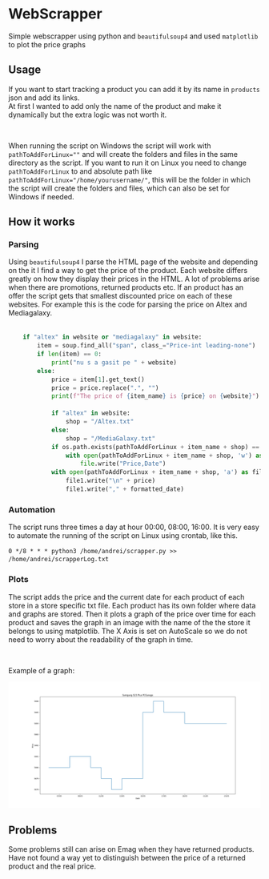 # WebScrapper

Simple webscrapper using python and `beautifulsoup4` and used `matplotlib` to plot the price graphs

## Usage

If you want to start tracking a product you can add it by its name in `products` json and add its links.
<br>
At first I wanted to add only the name of the product and make it dynamically but the extra logic was not worth it.

<br>

When running the script on Windows the script will work with `pathToAddForLinux=""` and will create the folders and files in the same directory as the script. If you want to run it on Linux you need to change `pathToAddForLinux` to and absolute path like `pathToAddForLinux="/home/yourusername/"`, this will be the folder in which the script will create the folders and files, which can also be set for Windows if needed.

## How it works

### Parsing

Using `beautifulsoup4` I parse the HTML page of the website and depending on the it I find a way to get the price of the product. Each website differs greatly on how they display their prices in the HTML. A lot of problems arise when there are promotions, returned products etc. If an product has an offer the script gets that smallest discounted price on each of these websites. For example this is the code for parsing the price on Altex and Mediagalaxy.

```python

    if "altex" in website or "mediagalaxy" in website:
        item = soup.find_all("span", class_="Price-int leading-none")
        if len(item) == 0:
            print("nu s a gasit pe " + website)
        else:
            price = item[1].get_text()
            price = price.replace(".", "")
            print(f"The price of {item_name} is {price} on {website}")

            if "altex" in website:
                shop = "/Altex.txt"
            else:
                shop = "/MediaGalaxy.txt"
            if os.path.exists(pathToAddForLinux + item_name + shop) == 0:
                with open(pathToAddForLinux + item_name + shop, 'w') as file:
                    file.write("Price,Date")
            with open(pathToAddForLinux + item_name + shop, 'a') as file1:
                file1.write("\n" + price)
                file1.write("," + formatted_date)

```

### Automation

The script runs three times a day at hour 00:00, 08:00, 16:00. It is very easy to automate the running of the script on Linux using crontab, like this.

```
0 */8 * * * python3 /home/andrei/scrapper.py >> /home/andrei/scrapperLog.txt
```

### Plots

The script adds the price and the current date for each product of each store in a store specific txt file. Each product has its own folder where data and graphs are stored. Then it plots a graph of the price over time for each product and saves the graph in an image with the name of the the store it belongs to using matplotlib. The X Axis is set on AutoScale so we do not need to worry about the readability of the graph in time.

<br>

Example of a graph:

![Display Image](Samsung%20S23%20Plus/PCGarage_PriceGraph.png)

## Problems

Some problems still can arise on Emag when they have returned products. Have not found a way yet to distinguish between the price of a returned product and the real price.
